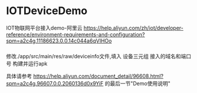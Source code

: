 # IOTDeviceDemo
IOT物联网平台接入demo-阿里云
https://help.aliyun.com/zh/iot/developer-reference/environment-requirements-and-configuration?spm=a2c4g.11186623.0.0.14c044a6qVIHOo  
### 

修改./app/src/main/res/raw/deviceinfo文件,填入
设备三元组
接入的域名和端口号
构建并运行apk

具体请参考
https://help.aliyun.com/document_detail/96608.html?spm=a2c4g.96607.0.0.2060136d0x9YiF
的最后一节"Demo使用说明"




